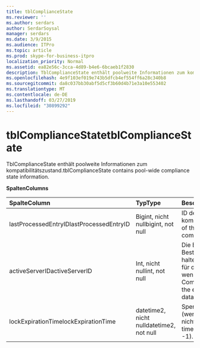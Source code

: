 ```yaml
---
title: tblComplianceState
ms.reviewer: ''
ms.author: serdars
author: SerdarSoysal
manager: serdars
ms.date: 3/9/2015
ms.audience: ITPro
ms.topic: article
ms.prod: skype-for-business-itpro
localization_priority: Normal
ms.assetid: ea82e56c-3cca-4d89-b4e6-6bcaeb1f2830
description: TblComplianceState enthält poolweite Informationen zum kompatibilitätszustand.
ms.openlocfilehash: 4e9f103ef019e743b5dfcb4ef554ff6a28c340b8
ms.sourcegitcommit: da8c037bb30abf5d5cf3b60d4b71e3a10e553402
ms.translationtype: MT
ms.contentlocale: de-DE
ms.lasthandoff: 03/27/2019
ms.locfileid: "30899292"
---
```

# <a name="tblcompliancestate"></a><span data-ttu-id="c0512-103">tblComplianceState</span><span class="sxs-lookup"><span data-stu-id="c0512-103">tblComplianceState</span></span>
 
<span data-ttu-id="c0512-104">TblComplianceState enthält poolweite Informationen zum kompatibilitätszustand.</span><span class="sxs-lookup"><span data-stu-id="c0512-104">tblComplianceState contains pool-wide compliance state information.</span></span>
  
<span data-ttu-id="c0512-105">**Spalten**</span><span class="sxs-lookup"><span data-stu-id="c0512-105">**Columns**</span></span>

|<span data-ttu-id="c0512-106">**Spalte**</span><span class="sxs-lookup"><span data-stu-id="c0512-106">**Column**</span></span>|<span data-ttu-id="c0512-107">**Typ**</span><span class="sxs-lookup"><span data-stu-id="c0512-107">**Type**</span></span>|<span data-ttu-id="c0512-108">**Beschreibung**</span><span class="sxs-lookup"><span data-stu-id="c0512-108">**Description**</span></span>|
|:-----|:-----|:-----|
|<span data-ttu-id="c0512-109">lastProcessedEntryID</span><span class="sxs-lookup"><span data-stu-id="c0512-109">lastProcessedEntryID</span></span>  <br/> |<span data-ttu-id="c0512-110">Bigint, nicht null</span><span class="sxs-lookup"><span data-stu-id="c0512-110">bigint, not null</span></span>  <br/> |<span data-ttu-id="c0512-111">ID des letzten verarbeiteten kompatibilitätsereignisses.</span><span class="sxs-lookup"><span data-stu-id="c0512-111">ID of the latest processed compliance event.</span></span>  <br/> |
|<span data-ttu-id="c0512-112">activeServerID</span><span class="sxs-lookup"><span data-stu-id="c0512-112">activeServerID</span></span>  <br/> |<span data-ttu-id="c0512-113">Int, nicht null</span><span class="sxs-lookup"><span data-stu-id="c0512-113">int, not null</span></span>  <br/> |<span data-ttu-id="c0512-114">Die Einhaltung von Bestimmungen gedrückt halten die exklusive Sperre für die Datenbank oder -1, wenn keine ID.</span><span class="sxs-lookup"><span data-stu-id="c0512-114">ID of the Compliance server holding the exclusive lock on the database, or -1 if none.</span></span>  <br/> |
|<span data-ttu-id="c0512-115">lockExpirationTime</span><span class="sxs-lookup"><span data-stu-id="c0512-115">lockExpirationTime</span></span>  <br/> |<span data-ttu-id="c0512-116">datetime2, nicht null</span><span class="sxs-lookup"><span data-stu-id="c0512-116">datetime2, not null</span></span>  <br/> |<span data-ttu-id="c0512-117">Sperren Sie Ablaufzeit (wenn ActiveServerID nicht-1 ist).</span><span class="sxs-lookup"><span data-stu-id="c0512-117">Lock expiration time (if activeServerID is not -1).</span></span>  <br/> |
   

